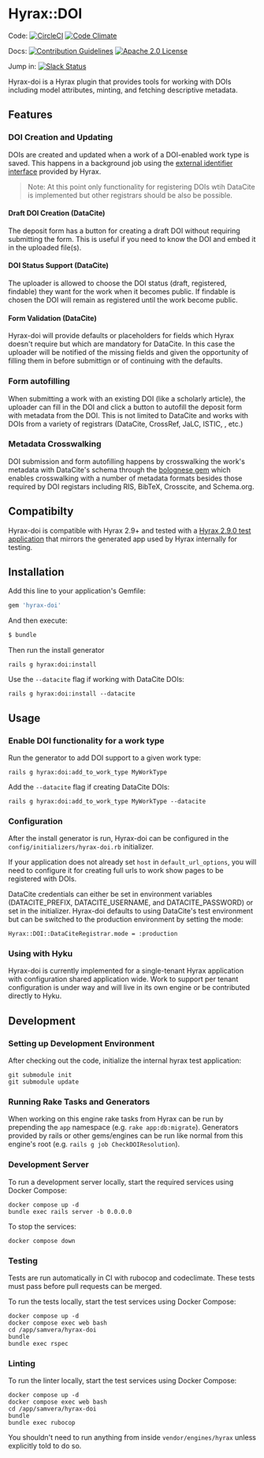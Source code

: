 # Hyrax::DOI
Code: [![CircleCI](https://circleci.com/gh/samvera-labs/hyrax-doi.svg?style=svg)](https://circleci.com/gh/samvera-labs/hyrax-doi)
[![Code Climate](https://codeclimate.com/github/samvera-labs/hyrax-doi/badges/gpa.svg)](https://codeclimate.com/github/samvera-labs/hyrax-doi)


Docs: [![Contribution Guidelines](http://img.shields.io/badge/CONTRIBUTING-Guidelines-blue.svg)](./CONTRIBUTING.md)
[![Apache 2.0 License](http://img.shields.io/badge/APACHE2-license-blue.svg)](./LICENSE)

Jump in: [![Slack Status](http://slack.samvera.org/badge.svg)](http://slack.samvera.org/)

Hyrax-doi is a Hyrax plugin that provides tools for working with DOIs including model attributes, minting, and fetching descriptive metadata.

## Features
### DOI Creation and Updating
DOIs are created and updated when a work of a DOI-enabled work type is saved.  This happens in a background job using the [external identifier interface](https://github.com/samvera/hyrax/pull/4458) provided by Hyrax.

>Note: At this point only functionality for registering DOIs wtih DataCite is implemented but other registrars should be also be possible.

#### Draft DOI Creation (DataCite)
The deposit form has a button for creating a draft DOI without requiring submitting the form.  This is useful if you need to know the DOI and embed it in the uploaded file(s).

#### DOI Status Support (DataCite)
The uploader is allowed to choose the DOI status (draft, registered, findable) they want for the work when it becomes public.  If findable is chosen the DOI will remain as registered until the work become public.

#### Form Validation (DataCite)
Hyrax-doi will provide defaults or placeholders for fields which Hyrax doesn't require but which are mandatory for DataCite.  In this case the uploader will be notified of the missing fields and given the opportunity of filling them in before submittign or of continuing with the defaults.

### Form autofilling
When submitting a work with an existing DOI (like a scholarly article), the uploader can fill in the DOI and click a button to autofill the deposit form with metadata from the DOI.  This is not limited to DataCite and works with DOIs from a variety of registrars (DataCite, CrossRef, JaLC, ISTIC, , etc.)

### Metadata Crosswalking
DOI submission and form autofilling happens by crosswalking the work's metadata with DataCite's schema through the [bolognese gem](https://github.com/datacite/bolognese) which enables crosswalking with a number of metadata formats besides those required by DOI registars including RIS, BibTeX, Crosscite, and Schema.org.

## Compatibilty
Hyrax-doi is compatible with Hyrax 2.9+ and tested with a [Hyrax 2.9.0 test application](https://github.com/ubiquitypress/hyrax_test_app) that mirrors the generated app used by Hyrax internally for testing.

## Installation
Add this line to your application's Gemfile:

```ruby
gem 'hyrax-doi'
```

And then execute:
```bash
$ bundle
```

Then run the install generator
```
rails g hyrax:doi:install
```
Use the `--datacite` flag if working with DataCite DOIs:
```
rails g hyrax:doi:install --datacite
```

## Usage

### Enable DOI functionality for a work type
Run the generator to add DOI support to a given work type:
```
rails g hyrax:doi:add_to_work_type MyWorkType
```
Add the `--datacite` flag if creating DataCite DOIs:
```
rails g hyrax:doi:add_to_work_type MyWorkType --datacite
```

### Configuration
After the install generator is run, Hyrax-doi can be configured in the `config/initializers/hyrax-doi.rb` initializer.

If your application does not already set `host` in `default_url_options`, you will need to configure it for creating full urls to work show pages to be registered with DOIs.

DataCite credentials can either be set in environment variables (DATACITE_PREFIX, DATACITE_USERNAME, and DATACITE_PASSWORD) or set in the initializer.  Hyrax-doi defaults to using DataCite's test environment but can be switched to the production environment by setting the mode:
```
Hyrax::DOI::DataCiteRegistrar.mode = :production
```

### Using with Hyku
Hyrax-doi is currently implemented for a single-tenant Hyrax application with configuration shared application wide.  Work to support per tenant configuration is under way and will live in its own engine or be contributed directly to Hyku.

## Development

### Setting up Development Environment
After checking out the code, initialize the internal hyrax test application:
```
git submodule init
git submodule update
```

### Running Rake Tasks and Generators
When working on this engine rake tasks from Hyrax can be run by prepending the `app` namespace (e.g. `rake app:db:migrate`). Generators provided by rails or other gems/engines can be run like normal from this engine's root (e.g. `rails g job CheckDOIResolution`).

### Development Server

To run a development server locally, start the required services using Docker Compose:
```
docker compose up -d
bundle exec rails server -b 0.0.0.0
```

To stop the services:
```
docker compose down
```

### Testing

Tests are run automatically in CI with rubocop and codeclimate. These tests must pass before pull requests can be merged.

To run the tests locally, start the test services using Docker Compose:
```
docker compose up -d
docker compose exec web bash
cd /app/samvera/hyrax-doi
bundle
bundle exec rspec
```

### Linting

To run the linter locally, start the test services using Docker Compose:
```
docker compose up -d
docker compose exec web bash
cd /app/samvera/hyrax-doi
bundle
bundle exec rubocop
```

You shouldn't need to run anything from inside `vendor/engines/hyrax` unless explicitly told to do so.
